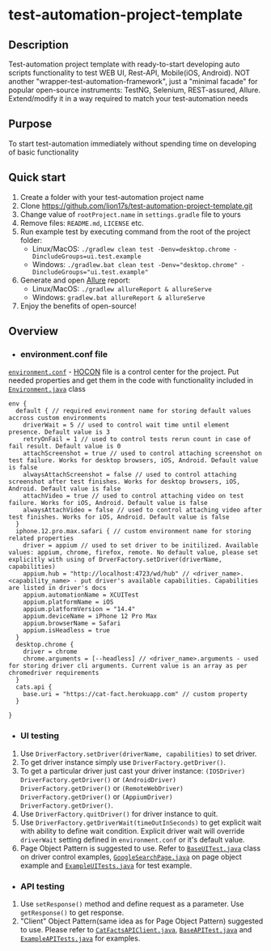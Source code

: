 # test-automation-project-template

## Description
Test-automation project template with ready-to-start developing auto scripts functionality to test WEB UI, Rest-API, Mobile(iOS, Android). NOT another "wrapper-test-automation-framework", just a "minimal facade" for popular open-source instruments: TestNG, Selenium, REST-assured, Allure. Extend/modify it in a way required to match your test-automation needs

## Purpose
To start test-automation immediately without spending time on developing of basic functionality

## Quick start
1. Create a folder with your test-automation project name
2. Clone https://github.com/lion17s/test-automation-project-template.git
3. Change value of `rootProject.name` in `settings.gradle` file to yours
4. Remove files: `README.md`, `LICENSE` etc.
5. Run example test by executing command from the root of the project folder:
    * Linux/MacOS: `./gradlew clean test -Denv=desktop.chrome -DincludeGroups=ui.test.example`
    * Windows: `./gradlew.bat clean test -Denv="desktop.chrome" -DincludeGroups="ui.test.example"`
6. Generate and open [Allure](https://docs.qameta.io/allure/) report:
    * Linux/MacOS: `./gradlew allureReport & allureServe`
    * Windows: `gradlew.bat allureReport & allureServe`
7. Enjoy the benefits of open-source!

## Overview

* ### environment.conf file

[`environment.conf`](https://github.com/lion17s/test-automation-project-template/blob/main/src/test/resources/environment.conf) - [HOCON](https://github.com/lightbend/config) file is a control center for the project. Put needed properties and get them in the code with functionality included in [`Environment.java`](https://github.com/lion17s/test-automation-project-template/blob/main/src/main/java/com/ta/core/env/Environment.java) class
```
env {
  default { // required environment name for storing default values accross custom environments
    driverWait = 5 // used to control wait time until element presence. Default value is 3
    retryOnFail = 1 // used to control tests rerun count in case of fail result. Default value is 0
    attachScreenshot = true // used to control attaching screenshot on test failure. Works for desktop browsers, iOS, Android. Default value is false
    alwaysAttachScreenshot = false // used to control attaching screenshot after test finishes. Works for desktop browsers, iOS, Android. Default value is false
    attachVideo = true // used to control attaching video on test failure. Works for iOS, Android. Default value is false
    alwaysAttachVideo = false // used to control attaching video after test finishes. Works for iOS, Android. Default value is false
  }
  iphone.12.pro.max.safari { // custom environment name for storing related properties
    driver = appium // used to set driver to be initilized. Available values: appium, chrome, firefox, remote. No default value, please set explicitly with using of DrverFactory.setDriver(driverName, capabilities)
    appium.hub = "http://localhost:4723/wd/hub" // <driver_name>.<capability_name> - put driver's available capabilities. Capabilities are listed in driver's docs
    appium.automationName = XCUITest
    appium.platformName = iOS
    appium.platformVersion = "14.4"
    appium.deviceName = iPhone 12 Pro Max
    appium.browserName = Safari
    appium.isHeadless = true
  }
  desktop.chrome {
    driver = chrome
    chrome.arguments = [--headless] // <driver_name>.arguments - used for storing driver cli arguments. Current value is an array as per chromedriver requirements
  }
  cats.api {
    base.uri = "https://cat-fact.herokuapp.com" // custom property
  }

}
```

* ### UI testing
1. Use `DriverFactory.setDriver(driverName, capabilities)` to set driver.
2. To get driver instance simply use `DriverFactory.getDriver()`. 
3. To get a particular driver just cast your driver instance: `(IOSDriver) DriverFactory.getDriver()` or `(AndroidDriver) DriverFactory.getDriver()` or `(RemoteWebDriver) DriverFactory.getDriver()` or `(AppiumDriver) DriverFactory.getDriver()`.
4. Use `DriverFactory.quitDriver()` for driver instance to quit.
5. Use `DriverFactory.getDriverWait(timeOutInSeconds)` to get explicit wait with ability to define wait condition. Explicit driver wait will override `driverWait` setting defined in `environment.conf` or it's default value.
6. Page Object Pattern is suggested to use. Refer to [`BaseUITest.java`](https://github.com/lion17s/test-automation-project-template/blob/main/src/test/java/testng/BaseUITest.java) class on driver control examples, [`GoogleSearchPage.java`](https://github.com/lion17s/test-automation-project-template/blob/main/src/main/java/example/ui/pages/GoogleSearchPage.java) on page object example and [`ExampleUITests.java`](https://github.com/lion17s/test-automation-project-template/blob/main/src/test/java/testng/example/ExampleUITests.java) for test example.

* ### API testing
1. Use `setResponse()` method and define request as a parameter. Use `getResponse()` to get response.
2. "Client" Object Pattern(same idea as for Page Object Pattern) suggested to use. Please refer to [`CatFactsAPIClient.java`](https://github.com/lion17s/test-automation-project-template/blob/main/src/main/java/example/api/clients/CatFactsAPIClient.java), [`BaseAPITest.java`](https://github.com/lion17s/test-automation-project-template/blob/main/src/test/java/testng/BaseAPITest.java) and [`ExampleAPITests.java`](https://github.com/lion17s/test-automation-project-template/blob/main/src/test/java/testng/example/ExampleAPITests.java) for examples.
